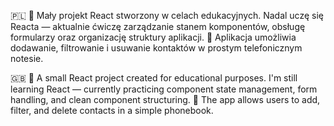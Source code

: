 🇵🇱 📱 Mały projekt React stworzony w celach edukacyjnych. Nadal uczę się Reacta — aktualnie ćwiczę zarządzanie stanem komponentów, obsługę formularzy oraz organizację struktury aplikacji. 📇 Aplikacja umożliwia dodawanie, filtrowanie i usuwanie kontaktów w prostym telefonicznym notesie.

🇬🇧 📱 A small React project created for educational purposes. I'm still learning React — currently practicing component state management, form handling, and clean component structuring. 📇 The app allows users to add, filter, and delete contacts in a simple phonebook.